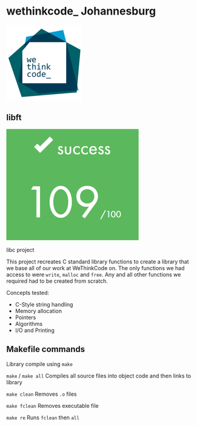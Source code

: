 # wethinkcode_ Johannesburg

![wethinkcode_ logo](resources/wtc.gif)

## libft

![final mark](resources/libft-finalmark.png)

libc project

This project recreates C standard library functions to create a library that we base all of our work at WeThinkCode on. 
The only functions we had access to were `write`, `malloc` and `free`. 
Any and all other functions we required had to be created from scratch.

Concepts tested:
- C-Style string handling
- Memory allocation
- Pointers
- Algorithms
- I/O and Printing

## Makefile commands

Library compile using `make`

`make` / `make all`    Compiles all source files into object code and then links to library

`make clean`           Removes `.o` files

`make fclean`          Removes executable file

`make re`              Runs `fclean` then `all` 
